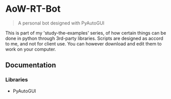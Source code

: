 # AoW-RT-Bot
> A personal bot designed with PyAutoGUI

This is part of my 'study-the-examples' series, of how certain things can be done in python through 3rd-party libraries. Scripts are designed as accord to me, and not for client use. You can however download and edit them to work on your computer.

## Documentation
### Libraries
- PyAutoGUI
